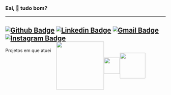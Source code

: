 

### Eai, 👋 tudo bom?
----
[![Github Badge](https://img.shields.io/badge/-deebirges-000?style=flat-square&logo=Github&logoColor=white&link=https://github.com/rebeccamanzi)](https://github.com/deeborges)
[![Linkedin Badge](https://img.shields.io/badge/-deyvisonborges-blue?style=flat-square&logo=Linkedin&logoColor=white&link=https://www.linkedin.com/in/rebeccamanzi/)](https://www.linkedin.com/in/deyvisonborges/)
[![Gmail Badge](https://img.shields.io/badge/-gmail-c14438?style=flat-square&logo=Gmail&logoColor=white&link=mailto:web.dborges@gmail.com)](mailto:web.dborges@gmail.com)
[![Instagram Badge](https://img.shields.io/badge/-@_deyvisonborges-C13584?style=flat-square&labelColor=C13584&logo=instagram&logoColor=white&link=https://www.instagram.com/_deyvisonborges/)](https://www.instagram.com/_deyvisonborges/)
----

Projetos em que atuei
<div style="flex-direction: row; display: flex; width: 600px; height: 50px; align-items: center; justify-content: center;">
  <img src="https://cantodochef.com.br/static/version1594925555/frontend/Venustheme/cantodochef_theme/pt_BR/images/logo.png" width="150"/> 
  
  <img src="https://lh3.googleusercontent.com/4TekcvWMqeCnE3rqKgSUPdHnB5ZMXDnyzwmwrm9qTWL6cal5ctiVuL-wn4W3AdBmtI0" width="50"/>
  
  <img src="https://lh3.googleusercontent.com/gMmWUaXt-SmsigoBc9pvXY4WBJGq1KbPaoCp3dokDBKfCJY0-fUMpGNa9jk38UetlzpJ=w300" width="80"/>
</div>

<!--
I'm front-end developer and UI/UX designer

  📌 Skills: HTML, CSS, JavaScript, Bootstrap, jQuery, Quasar, Node.js
  💙 In love with Front-end
  📚 Currently learning Vue.js and Angular
  😄 In my free time I usually play games, draw, watch series and do yoga
  ⚡ @codepwr on instagram: tips for beginners and support for women in technology
-->


